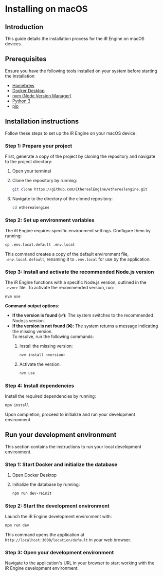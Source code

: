 
# Installing on macOS

## Introduction

This guide details the installation process for the iR Engine on macOS devices.

## Prerequisites

Ensure you have the following tools installed on your system before starting the installation:

- [Homebrew](https://brew.sh/)
- [Docker Desktop](https://www.docker.com/products/docker-desktop/)
- [nvm (Node Version Manager)](https://github.com/nvm-sh/nvm)
- [Python 3](https://www.python.org/downloads/)
- [pip](https://pip.pypa.io/en/stable/installation/)

## Installation instructions

Follow these steps to set up the iR Engine on your macOS device.

### Step 1: Prepare your project

First, generate a copy of the project by cloning the repository and navigate to the project directory:

1. Open your terminal
2. Clone the repository by running:

   ```bash
   git clone https://github.com/EtherealEngine/etherealengine.git
   ```

3. Navigate to the directory of the cloned repository:

   ```bash
   cd etherealengine
   ```

### Step 2: Set up environment variables

The iR Engine requires specific environment settings. Configure them by running:

```bash
cp .env.local.default .env.local
```

This command creates a copy of the default environment file, `.env.local.default`, renaming it to `.env.local` for use by the application.

### Step 3: Install and activate the recommended Node.js version

The iR Engine functions with a specific Node.js version, outlined in the `.nvmrc` file. To activate the recommended version, run:

```bash
nvm use
```

**Command output options**:

- **If the version is found (✅):** The system switches to the recommended Node.js version.
- **If the version is not found (❌):** The system returns a message indicating the missing version.  
To resolve, run the following commands:
  1. Install the missing version:

     ```bash
     nvm install <version>
     ```

  2. Activate the version:

     ```bash
     nvm use
     ```

### Step 4: Install dependencies

Install the required dependencies by running:

```bash
npm install
```

Upon completion, proceed to initialize and run your development environment.

## Run your development environment

This section contains the instructions to run your local development environment.

### Step 1: Start Docker and initialize the database

1. Open Docker Desktop

2. Initialize the database by running:

   ```bash
   npm run dev-reinit
   ```

### Step 2: Start the development environment

Launch the iR Engine development environment with:

```bash
npm run dev
```

This command opens the application at `http://localhost:3000/location/default` in your web browser.

### Step 3: Open your development environment

Navigate to the application's URL in your browser to start working with the iR Engine development environment.
